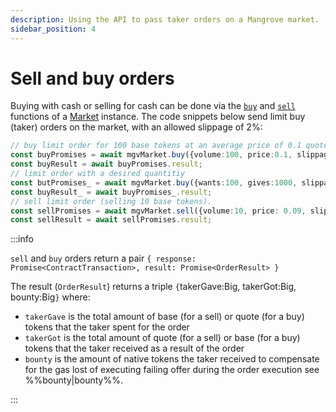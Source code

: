 ```yaml
---
description: Using the API to pass taker orders on a Mangrove market.
sidebar_position: 4
---
```


# Sell and buy orders

Buying with cash or selling for cash can be done via the [`buy`](../technical-references/code/classes/Market.md#-buy) and [`sell`](../technical-references/code/classes/Market.md#-sell) functions of a [Market](../technical-references/api-overview.md#market) instance. The code snippets below send limit buy (taker) orders on the market, with an allowed slippage of 2%:

```typescript
// buy limit order for 100 base tokens at an average price of 0.1 quote per base
const buyPromises = await mgvMarket.buy({volume:100, price:0.1, slippage:2});
const buyResult = await buyPromises.result;
// limit order with a desired quantitiy
const butPromises_ = await mgvMarket.buy({wants:100, gives:1000, slippage:2});
const buyResult_ = await buyPromises_.result;
// sell limit order (selling 10 base tokens).
const sellPromises = await mgvMarket.sell({volume:10, price: 0.09, slippage:2});
const sellResult = await sellPromises.result;
```

:::info

`sell` and `buy` orders return a pair `{ response: Promise<ContractTransaction>, result: Promise<OrderResult> }`

The result (`OrderResult`) returns a triple `{`takerGave:Big, takerGot:Big, bounty:Big`}` where:  

* `takerGave` is the total amount of base (for a sell) or quote (for a buy) tokens that the taker spent for the order
* `takerGot` is the total amount of quote (for a sell) or base (for a buy) tokens that the taker received as a result of the order
* `bounty` is the amount of native tokens the taker received to compensate for the gas lost of executing failing offer during the order execution see %%bounty|bounty%%.

:::
